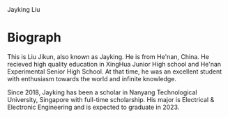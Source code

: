 <html>
<style>
body {
  background-image: url('xuanran.png');
}
</style>
<body>
<h>
Jayking Liu
</h>
  <h1>Biograph</h1>
  <p>
    This is Liu Jikun, also known as Jayking. He is from He'nan, China. He recieved high quality education in XingHua Junior High school and He'nan Experimental Senior High School. At that time, he was an excellent student with enthusiasm towards the world and infinite knowledge.
  </p>
  <p>
    Since 2018, Jayking has been a scholar in Nanyang Technological University, Singapore with full-time scholarship. His major is Electrical & Electronic Engineering and is expected to graduate in 2023.
  </p>
</body>
</html>
